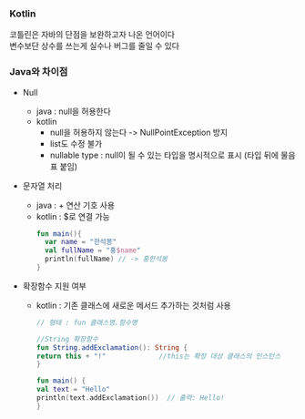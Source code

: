 ### Kotlin

코틀린은 자바의 단점을 보완하고자 나온 언어이다   
변수보단 상수를 쓰는게 실수나 버그를 줄일 수 있다

### Java와 차이점

- Null
    - java : null을 허용한다
    - kotlin
        - null을 허용하지 않는다 -> NullPointException 방지
        - list도 수정 불가
        - nullable type : null이 될 수 있는 타입을 명시적으로 표시 (타입 뒤에 물음표 붙임)

- 문자열 처리
    - java : + 연산 기호 사용
    - kotlin : $로 연결 가능
       ```kotlin
       fun main(){
         var name = "한석봉"
         val fullName = "홍$name"
         println(fullName) // -> 홍한석봉
       }
       ```
- 확장함수 지원 여부
    - kotlin : 기존 클래스에 새로운 메서드 추가하는 것처럼 사용
       ```kotlin
       // 형태 : fun 클래스명.함수명
      
      //String 확장함수
      fun String.addExclamation(): String {
      return this + "!"             //this는 확장 대상 클래스의 인스턴스
      }
  
      fun main() {
      val text = "Hello"
      println(text.addExclamation())  // 출력: Hello!
      }
  
       ```

